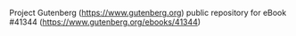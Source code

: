 Project Gutenberg (https://www.gutenberg.org) public repository for eBook #41344 (https://www.gutenberg.org/ebooks/41344)
